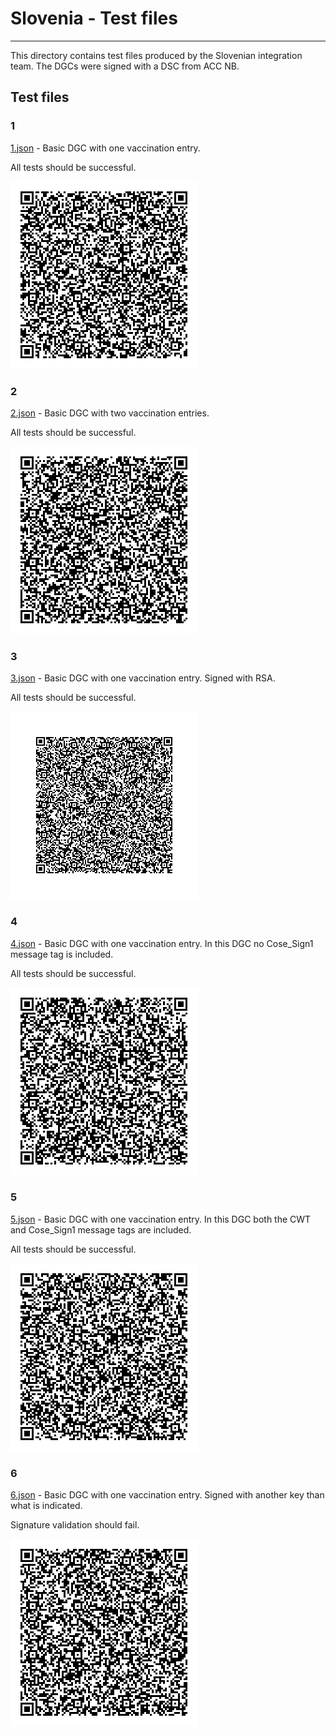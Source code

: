 # Slovenia - Test files

---

This directory contains test files produced by the Slovenian integration team. The DGCs were signed with a DSC from ACC NB.

## Test files

### 1

[1.json](2DCode/raw/1.json) - Basic DGC with one vaccination entry. 

All tests should be successful.

![1](png/1.png)

### 2

[2.json](2DCode/raw/2.json) - Basic DGC with two vaccination entries. 

All tests should be successful.

![2](png/2.png)

### 3

[3.json](2DCode/raw/3.json) - Basic DGC with one vaccination entry. Signed with RSA. 

All tests should be successful.

![3](png/3.png)

### 4

[4.json](2DCode/raw/4.json) - Basic DGC with one vaccination entry. In this DGC no Cose_Sign1 message tag is included.

All tests should be successful.

![4](png/4.png)

### 5

[5.json](2DCode/raw/5.json) - Basic DGC with one vaccination entry. In this DGC both the CWT and Cose_Sign1 message tags are included.

All tests should be successful.

![5](png/5.png)

### 6

[6.json](2DCode/raw/6.json) - Basic DGC with one vaccination entry. Signed with another key than what is indicated.

Signature validation should fail.

![6](png/6.png)
